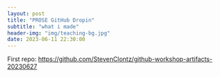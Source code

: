 ```yaml
---
layout: post
title: "PROSE GitHub Dropin"
subtitle: "what i made"
header-img: "img/teaching-bg.jpg"
date: 2023-06-11 22:30:00
---
```


First repo: https://github.com/StevenClontz/github-workshop-artifacts-20230627
